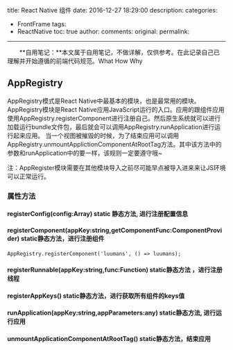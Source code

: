 title: React Native 组件
date: 2016-12-27 18:29:00
description: 
categories:
- FrontFrame
tags:
- ReactNative
toc: true
author:
comments:
original:
permalink: 
---

　　**自用笔记：**本文属于自用笔记，不做详解，仅供参考。在此记录自己已理解并开始遵循的前端代码规范。What How Why
<!-- more -->

## AppRegistry
AppRegistry模式是React Native中最基本的模块，也是最常用的模块。
AppRegistry模块是React Native应用JavaScript运行的入口。应用的跟组件应用使用AppRegistry.registerComponent进行注册自己。然后原生系统就可以进行加载运行bundle文件包，最后就会可以调用AppRegistry.runApplication进行运行起来应用。
当一个视图被摧毁的时候，为了结束应用可以调用AppRegistry.unmountApplictionComponentAtRootTag方法。其中该方法中的参数和runApplication中的要一样，该规则一定要遵守哦~

注：AppRegister模块需要在其他模块导入之前尽可能早点被导入进来来让JS环境可以正常运行。

### 属性方法
#### registerConfig(config:Array<AppConfig>)  static 静态方法, 进行注册配置信息

#### registerComponent(appKey:string,getComponentFunc:ComponentProvider)  static静态方法，进行注册组件

```
AppRegistry.registerComponent('luumans', () => luumans);
```

#### registerRunnable(appKey:string,func:Function)  static静态方法 ，进行注册线程

#### registerAppKeys()  static静态方法，进行获取所有组件的keys值

#### runApplication(appKey:string,appParameters:any)  static静态方法, 进行运行应用

#### unmountApplicationComponentAtRootTag()  static静态方法，结束应用

[]( "")
